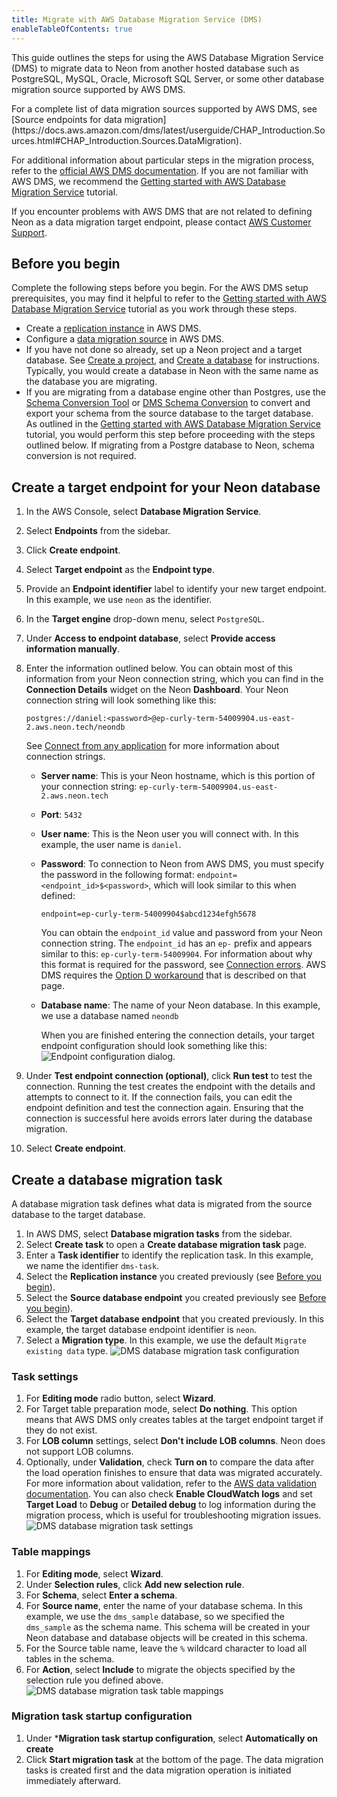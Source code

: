 ```yaml
---
title: Migrate with AWS Database Migration Service (DMS)
enableTableOfContents: true
---
```


This guide outlines the steps for using the AWS Database Migration Service (DMS) to migrate data to Neon from another hosted database such as PostgreSQL, MySQL, Oracle, Microsoft SQL Server, or some other database migration source supported by AWS DMS.

<Admonition type="note">
For a complete list of data migration sources supported by AWS DMS, see [Source endpoints for data migration](https://docs.aws.amazon.com/dms/latest/userguide/CHAP_Introduction.Sources.html#CHAP_Introduction.Sources.DataMigration).
</Admonition>

For additional information about particular steps in the migration process, refer to the [official AWS DMS documentation](https://docs.aws.amazon.com/dms/latest/userguide/Welcome.html). If you are not familiar with AWS DMS, we recommend the [Getting started with AWS Database Migration Service](https://docs.aws.amazon.com/dms/latest/userguide/CHAP_GettingStarted.html) tutorial.

If you encounter problems with AWS DMS that are not related to defining Neon as a data migration target endpoint, please contact [AWS Customer Support](https://aws.amazon.com/contact-us/).

## Before you begin

Complete the following steps before you begin. For the AWS DMS setup prerequisites, you may find it helpful to refer to the [Getting started with AWS Database Migration Service](https://docs.aws.amazon.com/dms/latest/userguide/CHAP_GettingStarted.html) tutorial as you work through these steps.

- Create a [replication instance](https://docs.aws.amazon.com/dms/latest/userguide/CHAP_ReplicationInstance.Creating.html) in AWS DMS.
- Configure a [data migration source](https://docs.aws.amazon.com/dms/latest/userguide/CHAP_Source.html) in AWS DMS.
- If you have not done so already, set up a Neon project and a target database. See [Create a project](/docs/manage/projects#create-a-project), and [Create a database](/docs/manage/databases#delete-a-database) for instructions. Typically, you would create a database in Neon with the same name as the database you are migrating.
- If you are migrating from a database engine other than Postgres, use the [Schema Conversion Tool](https://docs.aws.amazon.com/dms/latest/userguide/CHAP_GettingStarted.SCT.html) or [DMS Schema Conversion](https://docs.aws.amazon.com/dms/latest/userguide/getting-started.html) to convert and export your schema from the source database to the target database. As outlined in the [Getting started with AWS Database Migration Service](https://docs.aws.amazon.com/dms/latest/userguide/CHAP_GettingStarted.html) tutorial, you would perform this step before proceeding with the steps outlined below. If migrating from a Postgre database to Neon, schema conversion is not required.

## Create a target endpoint for your Neon database

1. In the AWS Console, select **Database Migration Service**.
2. Select **Endpoints** from the sidebar.
3. Click **Create endpoint**.
4. Select **Target endpoint** as the **Endpoint type**.
5. Provide an **Endpoint identifier** label to identify your new target endpoint. In this example, we use `neon` as the identifier.
6. In the **Target engine** drop-down menu, select `PostgreSQL`.
7. Under **Access to endpoint database**, select **Provide access information manually**.
8. Enter the information outlined below. You can obtain most of this information from your Neon connection string, which you can find in the **Connection Details** widget on the Neon **Dashboard**. Your Neon connection string will look something like this:

    <CodeBlock shouldWrap>

    ````text
    postgres://daniel:<password>@ep-curly-term-54009904.us-east-2.aws.neon.tech/neondb
    ````

    </CodeBlock>

    See [Connect from any application](/docs/connect/connect-from-any-app) for more information about connection strings.

    - **Server name**: This is your Neon hostname, which is this portion of your connection string: `ep-curly-term-54009904.us-east-2.aws.neon.tech`
    - **Port**: `5432`
    - **User name**: This is the Neon user you will connect with. In this example, the user name is `daniel`.
    - **Password**: To connection to Neon from AWS DMS, you must specify the password in the following format: `endpoint=<endpoint_id>$<password>`, which will look similar to this when defined:

      ```text
      endpoint=ep-curly-term-54009904$abcd1234efgh5678
      ```

      You can obtain the `endpoint_id` value and password from your Neon connection string. The `endpoint_id` has an `ep-` prefix and appears similar to this: `ep-curly-term-54009904`. For information about why this format is required for the password, see [Connection errors](https://neon.tech/docs/connect/connection-errors#the-endpoint-id-is-not-specified). AWS DMS requires the [Option D workaround](https://neon.tech/docs/connect/connection-errors#d-specify-the-endpoint-id-in-the-password-field) that is described on that page.

    - **Database name**: The name of your Neon database. In this example, we use a database named `neondb`

      When you are finished entering the connection details, your target endpoint configuration should look something like this:
      ![Endpoint configuration dialog](/docs/import/endpoint_configuration.png).

9. Under **Test endpoint connection (optional)**, click **Run test** to test the connection. Running the test creates the endpoint with the details and attempts to connect to it. If the connection fails, you can edit the endpoint definition and test the connection again. Ensuring that the connection is successful here avoids errors later during the database migration.
10. Select **Create endpoint**.

## Create a database migration task

A database migration task defines what data is migrated from the source database to the target database.

1. In AWS DMS, select **Database migration tasks** from the sidebar.
2. Select **Create task** to open a **Create database migration task** page.
3. Enter a **Task identifier** to identify the replication task. In this example, we name the identifier `dms-task`.
4. Select the **Replication instance** you created previously (see [Before you begin](#before-you-begin)).
5. Select the **Source database endpoint** you created previously see [Before you begin](#before-you-begin)).
5. Select the **Target database endpoint** that you created previously. In this example, the target database endpoint identifier is `neon`.  
6. Select a **Migration type**. In this example, we use the default `Migrate existing data` type.
![DMS database migration task configuration](/docs/import/dms_task_configuration.png)

### Task settings

1. For **Editing mode** radio button, select **Wizard**.
2. For Target table preparation mode, select **Do nothing**. This option means that AWS DMS only creates tables at the target endpoint target if they do not exist.
3. For **LOB column** settings, select **Don't include LOB columns**. Neon does not support LOB columns.
4. Optionally, under **Validation**, check **Turn on** to compare the data after the load operation finishes to ensure that data was migrated accurately. For more information about validation, refer to the [AWS data validation documentation](https://docs.aws.amazon.com/dms/latest/userguide/CHAP_Validating.html). You can also check **Enable CloudWatch logs** and set **Target Load** to **Debug** or **Detailed debug** to log information during the migration process, which is useful for troubleshooting migration issues.
![DMS database migration task settings](/docs/import/dms_task_settings.png)

### Table mappings

1. For **Editing mode**, select **Wizard**.
2. Under **Selection rules**, click **Add new selection rule**.
3. For **Schema**, select **Enter a schema**.
4. For **Source name**, enter the name of your database schema. In this example, we use the `dms_sample` database, so we specified the `dms_sample` as the schema name. This schema will be created in your Neon database and database objects will be created in this schema.
5. For the Source table name, leave the `%` wildcard character to load all tables in the schema.
6. For **Action**, select **Include** to migrate the objects specified by the selection rule you defined above.
![DMS database migration task table mappings](/docs/import/dms_task_table_mappings.png)

### Migration task startup configuration

1. Under ***Migration task startup configuration**, select **Automatically on create**
2. Click **Start migration task** at the bottom of the page. The data migration tasks is created first and the data migration operation is initiated immediately afterward.
